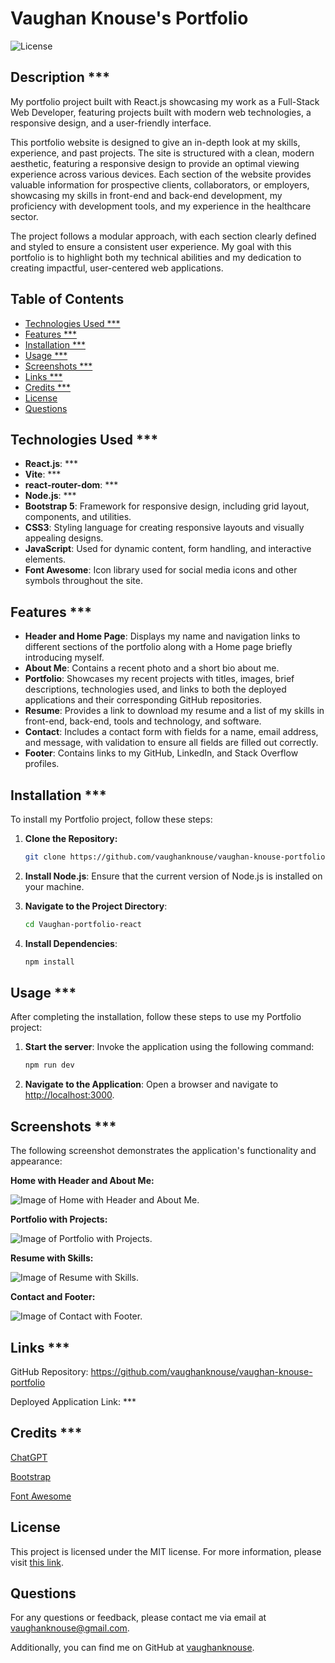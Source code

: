 # Vaughan Knouse's Portfolio <!-- omit in toc -->

![License](https://img.shields.io/badge/License-MIT-blue.svg)

## Description \*\*\* <!-- omit in toc -->

My portfolio project built with React.js showcasing my work as a Full-Stack Web Developer, featuring projects built with modern web technologies, a responsive design, and a user-friendly interface.

This portfolio website is designed to give an in-depth look at my skills, experience, and past projects. The site is structured with a clean, modern aesthetic, featuring a responsive design to provide an optimal viewing experience across various devices. Each section of the website provides valuable information for prospective clients, collaborators, or employers, showcasing my skills in front-end and back-end development, my proficiency with development tools, and my experience in the healthcare sector.

The project follows a modular approach, with each section clearly defined and styled to ensure a consistent user experience. My goal with this portfolio is to highlight both my technical abilities and my dedication to creating impactful, user-centered web applications.

## Table of Contents <!-- omit in toc -->

- [Technologies Used \*\*\*](#technologies-used-)
- [Features \*\*\*](#features-)
- [Installation \*\*\*](#installation-)
- [Usage \*\*\*](#usage-)
- [Screenshots \*\*\*](#screenshots-)
- [Links \*\*\*](#links-)
- [Credits \*\*\*](#credits-)
- [License](#license)
- [Questions](#questions)

## Technologies Used \*\*\*

- **React.js**: \*\*\*
- **Vite**: \*\*\*
- **react-router-dom**: \*\*\*
- **Node.js**: \*\*\*
- **Bootstrap 5**: Framework for responsive design, including grid layout, components, and utilities.
- **CSS3**: Styling language for creating responsive layouts and visually appealing designs.
- **JavaScript**: Used for dynamic content, form handling, and interactive elements.
- **Font Awesome**: Icon library used for social media icons and other symbols throughout the site.

## Features \*\*\*

- **Header and Home Page**: Displays my name and navigation links to different sections of the portfolio along with a Home page briefly introducing myself.
- **About Me**: Contains a recent photo and a short bio about me.
- **Portfolio**: Showcases my recent projects with titles, images, brief descriptions, technologies used, and links to both the deployed applications and their corresponding GitHub repositories.
- **Resume**: Provides a link to download my resume and a list of my skills in front-end, back-end, tools and technology, and software.
- **Contact**: Includes a contact form with fields for a name, email address, and message, with validation to ensure all fields are filled out correctly.
- **Footer**: Contains links to my GitHub, LinkedIn, and Stack Overflow profiles.

## Installation \*\*\*

To install my Portfolio project, follow these steps:

1. **Clone the Repository:**

   ```bash
   git clone https://github.com/vaughanknouse/vaughan-knouse-portfolio.git
   ```

2. **Install Node.js**: Ensure that the current version of Node.js is installed on your machine.

3. **Navigate to the Project Directory**:

   ```bash
   cd Vaughan-portfolio-react
   ```

4. **Install Dependencies**:

   ```bash
   npm install
   ```

## Usage \*\*\*

After completing the installation, follow these steps to use my Portfolio project:

1. **Start the server**: Invoke the application using the following command:

   ```bash
   npm run dev
   ```

2. **Navigate to the Application**: Open a browser and navigate to <http://localhost:3000>.

## Screenshots \*\*\*

The following screenshot demonstrates the application's functionality and appearance:

**Home with Header and About Me:**

![Image of Home with Header and About Me.](assets/images/portfolio-image-home-header-about-me.png)

**Portfolio with Projects:**

![Image of Portfolio with Projects.](assets/images/portfolio-image-portfolio.png)

**Resume with Skills:**

![Image of Resume with Skills.](assets/images/portfolio-image-resume.png)

**Contact and Footer:**

![Image of Contact with Footer.](assets/images/portfolio-image-contact-footer.png)

## Links \*\*\*

GitHub Repository: <https://github.com/vaughanknouse/vaughan-knouse-portfolio>

Deployed Application Link: \*\*\*

## Credits \*\*\*

[ChatGPT](https://chatgpt.com/?oai-dm=1)

[Bootstrap](https://getbootstrap.com/)

[Font Awesome](https://fontawesome.com/icons/link?s=solid)

## License

This project is licensed under the MIT license. For more information, please visit [this link](https://opensource.org/licenses/MIT).

## Questions

For any questions or feedback, please contact me via email at <vaughanknouse@gmail.com>.

Additionally, you can find me on GitHub at [vaughanknouse](https://github.com/vaughanknouse).
